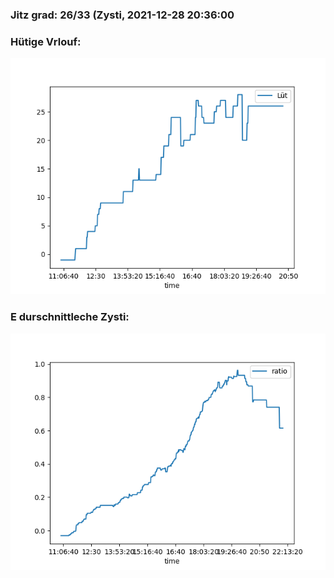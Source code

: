 ### Jitz grad: 26/33 (Zysti, 2021-12-28 20:36:00

### Hütige Vrlouf:
![Graph](Today.png)

### E durschnittleche Zysti:
![Graph](Zysti.png)